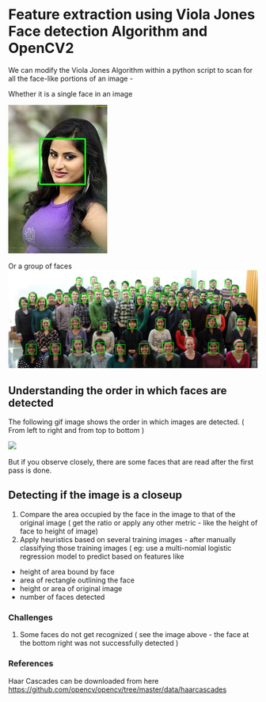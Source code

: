 # Feature extraction using Viola Jones Face detection Algorithm and OpenCV2

We can modify the Viola Jones Algorithm within a python script to scan for all the face-like portions of an image - 

Whether it is a single face in an image 

![](https://github.com/tomtillo/FaceDetection/blob/master/orig_image_24.jpg)

Or a group of faces
![](https://github.com/tomtillo/FaceDetection/blob/master/orig_image_631_local_input.jpg)


## Understanding the order in which faces are detected
The following gif image shows the order in which images are detected. ( From left to right and from top to bottom )

![](https://github.com/tomtillo/FaceDetection/blob/master/cropped_group_face.gif)

But if you observe closely, there are some faces that are read after the first pass is done.

## Detecting if the image is a closeup
1. Compare the area occupied by the face in the image to that of the original image ( get the ratio or apply any other metric - like the height of face to height of image)
2. Apply heuristics based on several training images - after manually classifying those training images  ( eg: use a multi-nomial logistic regression model to predict based on features like 
* height of area bound by face 
* area of rectangle outlining the face 
* height or area of original image
* number of faces detected

### Challenges 
1. Some faces do not get recognized ( see the image above - the face at the bottom right was not successfully detected )

### References 
Haar Cascades can be downloaded from here 
https://github.com/opencv/opencv/tree/master/data/haarcascades
